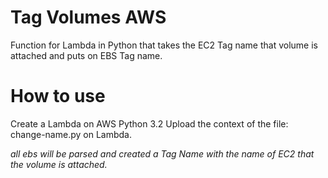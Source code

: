 
# Tag Volumes AWS

Function for Lambda in Python that takes the EC2 Tag name that volume is attached and puts on EBS Tag name.

# How to use

Create a Lambda on AWS 
Python 3.2
Upload the context of the file: change-name.py on Lambda.

*all ebs will be parsed and created a Tag Name with the name of EC2 that the volume is attached.*
